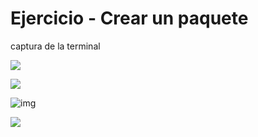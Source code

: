 # Ejercicio - Crear un paquete

captura de la terminal

![](image/Kata2/1645156780995.png)

![](image/Kata2/1645156789030.png)

![img](image/Kata2/1645156798804.png)

![](image/Kata2/1645156828106.png)
